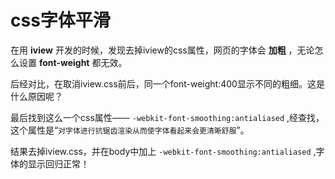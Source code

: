 # css字体平滑

在用 **iview** 开发的时候，发现去掉iview的css属性，网页的字体会 **加粗** ，无论怎么设置 **font-weight** 都无效。

后经对比，在取消iview.css前后，同一个font-weight:400显示不同的粗细。这是什么原因呢？

最后找到这么一个css属性—— `-webkit-font-smoothing:antialiased` ,经查找，这个属性是“`对字体进行抗锯齿渲染从而使字体看起来会更清晰舒服`”。

结果去掉iview.css，并在body中加上 `-webkit-font-smoothing:antialiased` ,字体的显示回归正常！
